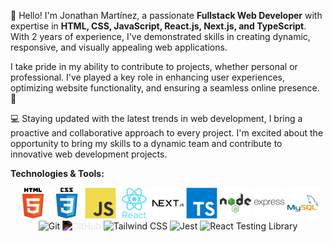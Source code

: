 👋 Hello! I'm Jonathan Martínez, a passionate **Fullstack Web Developer** with expertise in **HTML, CSS, JavaScript, React.js, Next.js, and TypeScript**. With 2 years of experience, I've demonstrated skills in creating dynamic, responsive, and visually appealing web applications.

I take pride in my ability to contribute to projects, whether personal or professional. I've played a key role in enhancing user experiences, optimizing website functionality, and ensuring a seamless online presence. 🚀

💻 Staying updated with the latest trends in web development, I bring a proactive and collaborative approach to every project. I'm excited about the opportunity to bring my skills to a dynamic team and contribute to innovative web development projects.

**Technologies & Tools:**  

<div align="center">
  <img src="https://raw.githubusercontent.com/devicons/devicon/master/icons/html5/html5-original-wordmark.svg" alt="HTML5" width="50">
  <img src="https://raw.githubusercontent.com/devicons/devicon/master/icons/css3/css3-original-wordmark.svg" alt="CSS3" width="50">
  <img src="https://raw.githubusercontent.com/devicons/devicon/master/icons/javascript/javascript-original.svg" alt="JavaScript" width="50">
  <img src="https://raw.githubusercontent.com/devicons/devicon/master/icons/react/react-original-wordmark.svg" alt="React" width="50">
  <img src="https://raw.githubusercontent.com/devicons/devicon/master/icons/nextjs/nextjs-original-wordmark.svg" alt="Next.js" width="50">
  <img src="https://raw.githubusercontent.com/devicons/devicon/master/icons/typescript/typescript-original.svg" alt="TypeScript" width="50">
  <img src="https://raw.githubusercontent.com/devicons/devicon/master/icons/nodejs/nodejs-original-wordmark.svg" alt="Node.js" width="50">
  <img src="https://raw.githubusercontent.com/devicons/devicon/master/icons/express/express-original-wordmark.svg" alt="Express" width="50">
  <img src="https://raw.githubusercontent.com/devicons/devicon/master/icons/mysql/mysql-original-wordmark.svg" alt="MySQL" width="50">
  <img src="https://cdn.jsdelivr.net/gh/devicons/devicon/icons/git/git-original.svg" alt="Git" width="50">
  <img src="https://cdn.jsdelivr.net/gh/devicons/devicon/icons/github/github-original-wordmark.svg" alt="GitHub" width="50" style="filter: invert(1);">
  <img src="https://upload.wikimedia.org/wikipedia/commons/d/d5/Tailwind_CSS_Logo.svg" alt="Tailwind CSS" width="50">
  <img src="https://raw.githubusercontent.com/jest-community/jest-icons/master/jest.svg" alt="Jest" width="50">
  <img src="https://raw.githubusercontent.com/testing-library/logo/main/React%20Testing%20Library/RTL.png" alt="React Testing Library" width="50">
</div>


